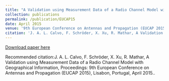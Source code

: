 ```yaml
---
title: "A Validation using Measurement Data of a Radio Channel Model with Geographical Information"
collection: publications
permalink: /publication/EUCAP15
date: April 2015
venue: '9th European Conference on Antennas and Propagation (EUCAP 2015)'
citation: 'J. A. L. Calvo, F. Schröder, X. Xu, R. Mathar, A Validation using Measurement Data of a Radio Channel Model with Geographical Information, Proceedings: 9th European Conference on Antennas and Propagation (EUCAP 2015), Lisabon, Portugal, April 2015.'
---
```


[Download paper here](http://JoseALeon.github.io/files/EUCAP15.pdf)

Recommended citation:J. A. L. Calvo, F. Schröder, X. Xu, R. Mathar, A Validation using Measurement Data of a Radio Channel Model with Geographical Information, Proceedings: 9th European Conference on Antennas and Propagation (EUCAP 2015), Lisabon, Portugal, April 2015..